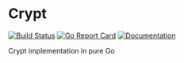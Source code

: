 
# Crypt

[![Build Status](https://travis-ci.org/simia-tech/crypt.svg?branch=master)](https://travis-ci.org/simia-tech/crypt) [![Go Report Card](https://goreportcard.com/badge/github.com/simia-tech/crypt)](https://goreportcard.com/report/github.com/simia-tech/crypt)  [![Documentation](https://godoc.org/github.com/simia-tech/crypt?status.svg)](http://godoc.org/github.com/simia-tech/crypt)

Crypt implementation in pure Go
